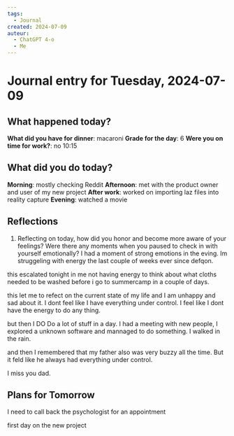 ```yaml
---
tags:
  - Journal
created: 2024-07-09
auteur:
  - ChatGPT 4-o
  - Me
---
```

# Journal entry for Tuesday, 2024-07-09

## What happened today?

**What did you have for dinner**: macaroni
**Grade for the day**: 6
**Were you on time for work?**: no 10:15

## What did you do today?

**Morning**: mostly checking Reddit
**Afternoon**: met with the product owner and user of my new project
**After work**: worked on importing laz files into reality capture
**Evening**: watched a movie

## Reflections

1. Reflecting on today, how did you honor and become more aware of your feelings? Were there any moments when you paused to check in with yourself emotionally?
I had a moment of strong emotions in the eving. Im struggeling with energy the last couple of weeks ever since defqon.

this escalated tonight in me not having energy to think about what cloths needed to be washed before i go to summercamp in a couple of days.

this let me to refect on the current state of my life and I am unhappy and sad about it.
I dont feel like I have everything under control. I feel like I dont have the energy to do any thing.

but then I DO Do a lot of stuff in a day. I had a meeting with new people, I explored a unknown software and mannaged to do something. I walked in the rain.

and then I remembered that my father also was very buzzy all the time. But it feld like he always had everything under control.

I miss you dad.

## Plans for Tomorrow

I need to call back the psychologist for an appointment

first day on the new project